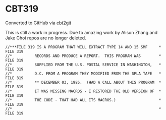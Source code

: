 # CBT319
Converted to GitHub via [cbt2git](https://github.com/wizardofzos/cbt2git)

This is still a work in progress. 
Due to amazing work by Alison Zhang and Jake Choi repos are no longer deleted.

```
//***FILE 319 IS A PROGRAM THAT WILL EXTRACT TYPE 14 AND 15 SMF     *   FILE 319
//*          RECORDS AND PRODUCE A REPORT.  THIS PROGRAM WAS        *   FILE 319
//*          SUPPLIED FROM THE U.S. POSTAL SERVICE IN WASHINGTON,   *   FILE 319
//*          D.C. FROM A PROGRAM THEY MODIFIED FROM THE SPLA TAPE   *   FILE 319
//*          ** DECEMBER 03, 1985.  (HAD A CALL ABOUT THIS PROGRAM  *   FILE 319
//*          IT WAS MISSING MACROS - I RESTORED THE OLD VERSION OF  *   FILE 319
//*          THE CODE - THAT HAD ALL ITS MACROS.)                   *   FILE 319
//*                                                                 *   FILE 319
```
